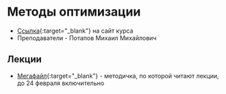 # Методы оптимизации

* [Ссылка](https://us02web.zoom.us/j/87136109079?pwd=ZVpMRWk3Z2gybFBWdVdHNjBPQllQdz09){:target="_blank"} на сайт курса
* Преподаватели - Потапов Михаил Михайлович

## Лекции

* [Мегафайл](OM_lectures_up_to_Feb_24_2022.pdf){:target="_blank"} - методичка, по которой читают лекции, до 24 февраля включительно